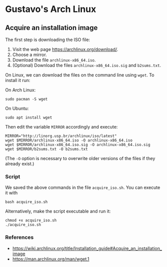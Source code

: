 # Gustavo's Arch Linux

## Acquire an installation image

The first step is downloading the ISO file:

1. Visit the web page <https://archlinux.org/download/>.
2. Choose a mirror.
3. Download the file `archlinux-x86_64.iso`.
4. (Optional) Download the files `archlinux-x86_64.iso.sig` and `b2sums.txt`.

On Linux, we can download the files on the command line using `wget`. To install it run:

On Arch Linux:

    sudo pacman -S wget

On Ubuntu:

    sudo apt install wget

Then edit the variable `MIRROR` accordingly and execute:

    MIRROR="http://linorg.usp.br/archlinux/iso/latest"
    wget $MIRROR/archlinux-x86_64.iso -O archlinux-x86_64.iso
    wget $MIRROR/archlinux-x86_64.iso.sig -O archlinux-x86_64.iso.sig
    wget $MIRROR/b2sums.txt -O b2sums.txt

(The `-O` option is necessary to overwrite older versions of the files if they already exist.)

### Script

We saved the above commands in the file `acquire_iso.sh`. You can execute it with

    bash acquire_iso.sh

Alternatively, make the script executable and run it:

    chmod +x acquire_iso.sh
    ./acquire_iso.sh

### References

- <https://wiki.archlinux.org/title/Installation_guide#Acquire_an_installation_image>
- <https://man.archlinux.org/man/wget.1>